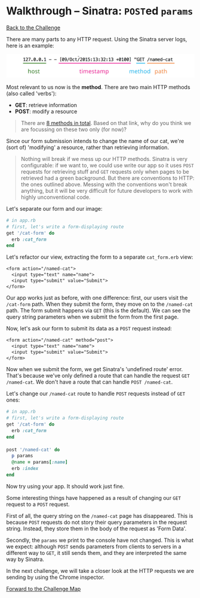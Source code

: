 # Walkthrough – Sinatra: `POST`ed `params`

[Back to the Challenge](../11_sinatra_posted_params.md)

There are many parts to any HTTP request. Using the Sinatra server logs, here is an example:

![Annotated `GET` request](../images/sinatra_get_request_annotated.jpg)

Most relevant to us now is the **method**. There are two main HTTP methods (also called 'verbs'):

- **GET**: retrieve information
- **POST**: modify a resource

> There are [8 methods in total](http://www.w3.org/Protocols/rfc2616/rfc2616-sec9.html). Based on that link, why do you think we are focussing on these two only (for now)?

Since our form submission intends to change the name of our cat, we're (sort of) 'modifying' a resource, rather than retrieving information.

> Nothing will break if we mess up our HTTP methods. Sinatra is very configurable: if we want to, we could use write our app so it uses `POST` requests for retrieving stuff and `GET` requests only when pages to be retrieved had a green background. But there are conventions to HTTP: the ones outlined above. Messing with the conventions won't break anything, but it will be very difficult for future developers to work with highly unconventional code.

Let's separate our form and our image:

```ruby
# in app.rb
# first, let's write a form-displaying route
get '/cat-form' do
  erb :cat_form
end
```

Let's refactor our view, extracting the form to a separate `cat_form.erb` view:

```erb
<form action="/named-cat">
  <input type="text" name="name">
  <input type="submit" value="Submit">
</form>
```

Our app works just as before, with one difference: first, our users visit the `/cat-form` path. When they submit the form, they move on to the `/named-cat` path. The form submit happens via `GET` (this is the default). We can see the query string parameters when we submit the form from the first page.

Now, let's ask our form to submit its data as a `POST` request instead:

```erb
<form action="/named-cat" method="post">
  <input type="text" name="name">
  <input type="submit" value="Submit">
</form>
```

Now when we submit the form, we get Sinatra's 'undefined route' error. That's because we've only defined a route that can handle the request `GET /named-cat`. We don't have a route that can handle `POST /named-cat`.

Let's change our `/named-cat` route to handle `POST` requests instead of `GET` ones:

```ruby
# in app.rb
# first, let's write a form-displaying route
get '/cat-form' do
  erb :cat_form
end

post '/named-cat' do
  p params
  @name = params[:name]
  erb :index
end
```
Now try using your app. It should work just fine.

Some interesting things have happened as a result of changing our `GET` request to a `POST` request. 

First of all, the query string on the `/named-cat` page has disappeared. This is because `POST` requests do not story their query parameters in the request string. Instead, they store them in the body of the request as 'Form Data'.

Secondly, the `params` we print to the console have not changed. This is what we expect: although `POST` sends parameters from clients to servers in a different way to `GET`, it still sends them, and they are interpreted the same way by Sinatra.

In the next challenge, we will take a closer look at the HTTP requests we are sending by using the Chrome inspector.

[Forward to the Challenge Map](../00_challenge_map.md)